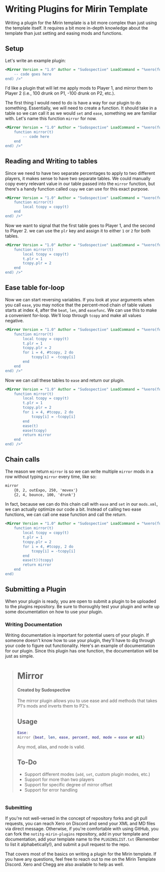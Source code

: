 # Writing Plugins for Mirin Template
Writing a plugin for the Mirin template is a bit more complex than just using the template itself. It requires a bit more in-depth knowledge about the template than just setting and easing mods and functions.

## Setup
Let's write an example plugin:
```xml
<Mirror Version = "1.0" Author = "Sudospective" LoadCommand = "%xero(function(self)
	-- code goes here
end) />"
```
I'd like a plugin that will let me apply mods to Player 1, and mirror them to Player 2 (i.e., 100 drunk on P1, -100 drunk on P2, etc.).

The first thing I would need to do is have a way for our plugin to do something. Essentially, we will need to create a function. It should take in a table so we can call it as we would `set` and `ease`, something we are familiar with. Let's name this function `mirror` for now. 
```xml
<Mirror Version = "1.0" Author = "Sudospective" LoadCommand = "%xero(function(self)
	function mirror(t)
		-- code here
	end
end) />"
```

## Reading and Writing to tables
Since we need to have two separate percentages to apply to two different players, it makes sense to have two separate tables. We could manually copy every relevant value in our table passed into the `mirror` function, but there's a handy function called `copy` we can use for this exact purpose.
```xml
<Mirror Version = "1.0" Author = "Sudospective" LoadCommand = "%xero(function(self)
	function mirror(t)
		local tcopy = copy(t)
	end
end) />"
```

Now we want to signal that the first table goes to Player 1, and the second to Player 2. we can use the `plr` key and assign it to either `1` or `2` for both tables.
```xml
<Mirror Version = "1.0" Author = "Sudospective" LoadCommand = "%xero(function(self)
	function mirror(t)
		local tcopy = copy(t)
		t.plr = 1
		tcopy.plr = 2
	end
end) />"
```

## Ease table for-loop
Now we can start reversing variables. If you look at your arguments when you call `ease`, you may notice that the percent-mod chain of table values starts at index 4, after the `beat`, `len`, and `easefunc`. We can use this to make a convenient for-loop. We'll loop through `tcopy` and make all values negative.
```xml
<Mirror Version = "1.0" Author = "Sudospective" LoadCommand = "%xero(function(self)
	function mirror(t)
		local tcopy = copy(t)
		t.plr = 1
		tcopy.plr = 2
		for i = 4, #tcopy, 2 do
			tcopy[i] = -tcopy[i]
		end
	end
end) />"
```

Now we can call these tables to `ease` and return our plugin.
```xml
<Mirror Version = "1.0" Author = "Sudospective" LoadCommand = "%xero(function(self)
	function mirror(t)
		local tcopy = copy(t)
		t.plr = 1
		tcopy.plr = 2
		for i = 4, #tcopy, 2 do
			tcopy[i] = -tcopy[i]
		end
		ease(t)
		ease(tcopy)
		return mirror
	end
end) />"
```

## Chain calls
The reason we return `mirror` is so we can write multiple `mirror` mods in a row without typing `mirror` every time, like so:
```xml
mirror
	{0, 2, outExpo, 250, 'movex'}
	{2, 4, bounce, 100, 'drunk'}
```

In fact, because we can do this chain call with `ease` and `set` in our `mods.xml`, we can actually optimize our code a bit. Instead of calling two ease functions, we can call one ease function and call the *return*.
```xml
<Mirror Version = "1.0" Author = "Sudospective" LoadCommand = "%xero(function(self)
	function mirror(t)
		local tcopy = copy(t)
		t.plr = 1
		tcopy.plr = 2
		for i = 4, #tcopy, 2 do
			tcopy[i] = -tcopy[i]
		end
		ease(t)(tcopy)
		return mirror
	end
end)
```

## Submitting a Plugin
When your plugin is ready, you are open to submit a plugin to be uploaded to the plugins repository. Be sure to thoroughly test your plugin and write up some documentation on how to use your plugin.

### Writing Documentation
Writing documentation is important for potential users of your plugin. If someone doesn't know how to use your plugin, they'll have to dig through your code to figure out functionality. Here's an example of documentation for our plugin. Since this plugin has one function, the documentation will be just as simple.

> # Mirror
> #### Created by Sudospective
> The mirror plugin allows you to use ease and add methods that takes P1's mods and inverts them to P2's.
> 
> ## Usage
> ```lua
> Ease:
> mirror {beat, len, ease, percent, mod, mode = ease or nil}
> ```
> 
> Any mod, alias, and node is valid.
> 
> ## To-Do
> - Support different modes (`add`, `set`, custom plugin modes, etc.)
> - Support for more than two players
> - Support for specific degree of mirror offset
> - Support for error handling
> #

### Submitting 
If you're not well-versed in the concept of repository forks and git pull requests, you can reach Xero on Discord and send your XML and MD files via direct message. Otherwise, if you're comfortable with using GitHub, you can fork the `notitg-mirin-plugins` repository, add in your template and documentation, add your template name to the `PLUGINSLIST.txt` (Remember to list it alphabetically!), and submit a pull request to the repo.

That covers most of the basics on writing a plugin for the Mirin template. If you have any questions, feel free to reach out to me on the Mirin Template Discord. Xero and Chegg are also available to help as well.
